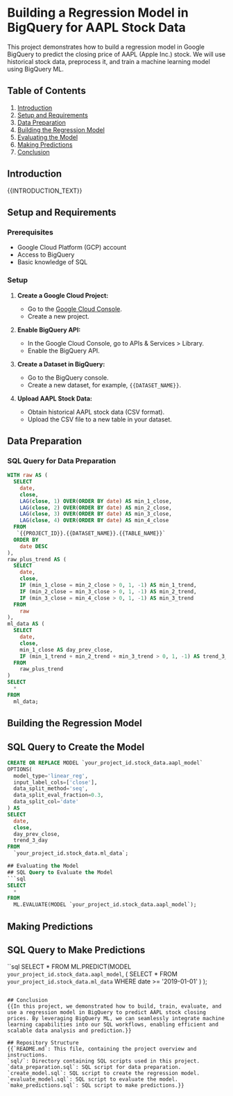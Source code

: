 # Building a Regression Model in BigQuery for AAPL Stock Data

This project demonstrates how to build a regression model in Google BigQuery to predict the closing price of AAPL (Apple Inc.) stock. We will use historical stock data, preprocess it, and train a machine learning model using BigQuery ML.

## Table of Contents

1. [Introduction](#introduction)
2. [Setup and Requirements](#setup-and-requirements)
3. [Data Preparation](#data-preparation)
4. [Building the Regression Model](#building-the-regression-model)
5. [Evaluating the Model](#evaluating-the-model)
6. [Making Predictions](#making-predictions)
7. [Conclusion](#conclusion)

## Introduction

{{INTRODUCTION_TEXT}}

## Setup and Requirements

### Prerequisites

- Google Cloud Platform (GCP) account
- Access to BigQuery
- Basic knowledge of SQL

### Setup

1. **Create a Google Cloud Project:**
   - Go to the [Google Cloud Console](https://console.cloud.google.com/).
   - Create a new project.

2. **Enable BigQuery API:**
   - In the Google Cloud Console, go to APIs & Services > Library.
   - Enable the BigQuery API.

3. **Create a Dataset in BigQuery:**
   - Go to the BigQuery console.
   - Create a new dataset, for example, `{{DATASET_NAME}}`.

4. **Upload AAPL Stock Data:**
   - Obtain historical AAPL stock data (CSV format).
   - Upload the CSV file to a new table in your dataset.

## Data Preparation

### SQL Query for Data Preparation

```sql
WITH raw AS (
  SELECT
    date,
    close,
    LAG(close, 1) OVER(ORDER BY date) AS min_1_close,
    LAG(close, 2) OVER(ORDER BY date) AS min_2_close,
    LAG(close, 3) OVER(ORDER BY date) AS min_3_close,
    LAG(close, 4) OVER(ORDER BY date) AS min_4_close
  FROM
   `{{PROJECT_ID}}.{{DATASET_NAME}}.{{TABLE_NAME}}`
  ORDER BY 
    date DESC
),
raw_plus_trend AS (
  SELECT 
    date,
    close,
    IF (min_1_close = min_2_close > 0, 1, -1) AS min_1_trend,
    IF (min_2_close = min_3_close > 0, 1, -1) AS min_2_trend,
    IF (min_3_close = min_4_close > 0, 1, -1) AS min_3_trend
  FROM 
    raw
),
ml_data AS (
  SELECT
    date,
    close,
    min_1_close AS day_prev_close,
    IF (min_1_trend + min_2_trend + min_3_trend > 0, 1, -1) AS trend_3_day
  FROM
    raw_plus_trend
)
SELECT
  *
FROM 
  ml_data;
```

## Building the Regression Model
## SQL Query to Create the Model
```sql
CREATE OR REPLACE MODEL `your_project_id.stock_data.aapl_model`
OPTIONS(
  model_type='linear_reg',
  input_label_cols=['close'],
  data_split_method='seq',
  data_split_eval_fraction=0.3,
  data_split_col='date'
) AS
SELECT
  date,
  close,
  day_prev_close,
  trend_3_day
FROM
  `your_project_id.stock_data.ml_data`;

## Evaluating the Model
## SQL Query to Evaluate the Model
```sql
SELECT
  *
FROM
  ML.EVALUATE(MODEL `your_project_id.stock_data.aapl_model`);
```

## Making Predictions
## SQL Query to Make Predictions
``sql
SELECT
  *
FROM
  ML.PREDICT(MODEL `your_project_id.stock_data.aapl_model`,
    (
    SELECT
      *
    FROM
      `your_project_id.stock_data.ml_data`
    WHERE
      date >= '2019-01-01'
    )
  );
```

## Conclusion
{{In this project, we demonstrated how to build, train, evaluate, and use a regression model in BigQuery to predict AAPL stock closing prices. By leveraging BigQuery ML, we can seamlessly integrate machine learning capabilities into our SQL workflows, enabling efficient and scalable data analysis and prediction.}}

## Repository Structure
{{`README.md`: This file, containing the project overview and instructions.
`sql/`: Directory containing SQL scripts used in this project.
`data_preparation.sql`: SQL script for data preparation.
`create_model.sql`: SQL script to create the regression model.
`evaluate_model.sql`: SQL script to evaluate the model.
`make_predictions.sql`: SQL script to make predictions.}}


